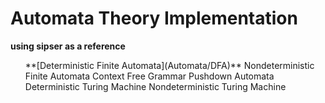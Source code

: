 # Automata Theory Implementation
**using sipser as a reference**

<ul>
**[Deterministic Finite Automata](Automata/DFA)**
Nondeterministic Finite Automata
Context Free Grammar
Pushdown Automata
Deterministic Turing Machine
Nondeterministic Turing Machine
</ul>
